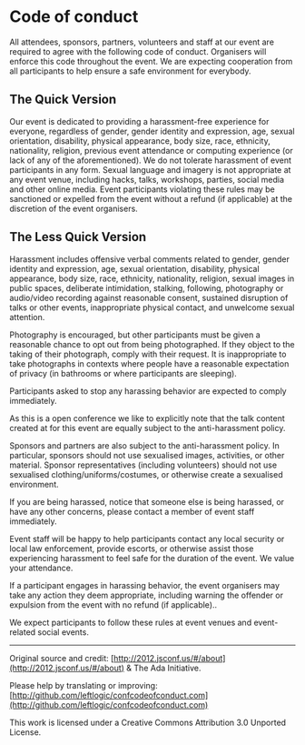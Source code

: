 # Code of conduct

All attendees, sponsors, partners, volunteers and staff at our event are required to agree with the following code of conduct. Organisers will enforce this code throughout the event. We are expecting cooperation from all participants to help ensure a safe environment for everybody.

## The Quick Version

Our event is dedicated to providing a harassment-free experience for everyone, regardless of gender, gender identity and expression, age, sexual orientation, disability, physical appearance, body size, race, ethnicity, nationality, religion, previous event attendance or computing experience (or lack of any of the aforementioned). We do not tolerate harassment of event participants in any form. Sexual language and imagery is not appropriate at any event venue, including hacks, talks, workshops, parties, social media and other online media. Event participants violating these rules may be sanctioned or expelled from the event without a refund (if applicable) at the discretion of the event organisers.

## The Less Quick Version

Harassment includes offensive verbal comments related to gender, gender identity and expression, age, sexual orientation, disability, physical appearance, body size, race, ethnicity, nationality, religion, sexual images in public spaces, deliberate intimidation, stalking, following, photography or audio/video recording against reasonable consent, sustained disruption of talks or other events, inappropriate physical contact, and unwelcome sexual attention.

Photography is encouraged, but other participants must be given a reasonable chance to opt out from being photographed. If they object to the taking of their photograph, comply with their request. It is inappropriate to take photographs in contexts where people have a reasonable expectation of privacy (in bathrooms or where participants are sleeping).

Participants asked to stop any harassing behavior are expected to comply immediately.

As this is a open conference we like to explicitly note that the talk content created at for this event are equally subject to the anti-harassment policy.

Sponsors and partners are also subject to the anti-harassment policy. In particular, sponsors should not use sexualised images, activities, or other material. Sponsor representatives (including volunteers) should not use sexualised clothing/uniforms/costumes, or otherwise create a sexualised environment.

If you are being harassed, notice that someone else is being harassed, or have any other concerns, please contact a member of event staff immediately.

Event staff will be happy to help participants contact any local security or local law enforcement, provide escorts, or otherwise assist those experiencing harassment to feel safe for the duration of the event. We value your attendance.

If a participant engages in harassing behavior, the event organisers may take any action they deem appropriate, including warning the offender or expulsion from the event with no refund (if applicable)..

We expect participants to follow these rules at event venues and event-related social events.

---

Original source and credit: [http://2012.jsconf.us/#/about](http://2012.jsconf.us/#/about) & The Ada Initiative.

Please help by translating or improving: [http://github.com/leftlogic/confcodeofconduct.com](http://github.com/leftlogic/confcodeofconduct.com)

This work is licensed under a Creative Commons Attribution 3.0 Unported License.
